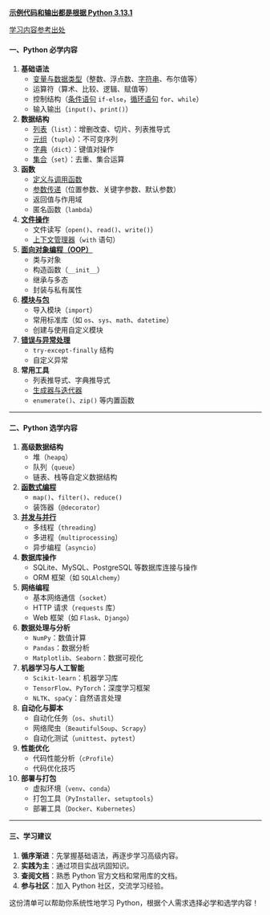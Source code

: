 [**示例代码和输出都是根据 Python 3.13.1**]()

[学习内容参考出处](https://liaoxuefeng.com/books/python/introduction/index.html)
#### 一、Python 必学内容
1. **基础语法**
    - [变量与数据类型](./01_basic/001_data_types_and_variables.py)（整数、浮点数、[字符串](./01_basic/002_String_encoding.py)、布尔值等）
    - 运算符（算术、比较、逻辑、赋值等）
    - 控制结构（[条件语句](./01_basic/004_if_else_and_match.py) `if-else`，[循环语句](./01_basic/005_for_and_while.py) `for`、`while`）
    - 输入输出（`input()`、`print()`）
2. **数据结构**
    - [列表](./01_basic/003_list_and_tuple.py)（`list`）：增删改查、切片、列表推导式
    - [元组](./01_basic/003_list_and_tuple.py)（`tuple`）：不可变序列
    - [字典](./01_basic/006_dict_and_set.py)（`dict`）：键值对操作
    - [集合](./01_basic/006_dict_and_set.py)（`set`）：去重、集合运算
3. **函数**
    - [定义与调用函数](./02_function/001_function_parameter.py)
    - [参数传递](./02_function/001_function_parameter.py)（位置参数、关键字参数、默认参数）
    - 返回值与作用域
    - 匿名函数（`lambda`）
4. **[文件操作](./06_io/io.md)**
    - 文件读写（`open()`、`read()`、`write()`）
    - [上下文管理器](./06_io/004_context_manage.py)（`with` 语句）
5. **[面向对象编程（OOP）](./04_oop/OOP.md)**
    - 类与对象
    - 构造函数（`__init__`）
    - 继承与多态
    - 封装与私有属性
6. **[模块与包](./08_module/module.md)**
    - 导入模块（`import`）
    - 常用标准库（如 `os`、`sys`、`math`、`datetime`）
    - 创建与使用自定义模块
7. [**错误与异常处理**](./05_error_debug_test/error_debug_test.md)
    - `try-except-finally` 结构
    - 自定义异常
8. **常用工具**
    - 列表推导式、字典推导式
    - [生成器与迭代器](./03_advanced_features/002_generators.py)
    - `enumerate()`、`zip()` 等内置函数

---

#### 二、Python 选学内容
1. **高级数据结构**
    - 堆（`heapq`）
    - 队列（`queue`）
    - 链表、栈等自定义数据结构
2. **[函数式编程](./02_function/002_functional_programming.py)**
    - `map()`、`filter()`、`reduce()`
    - 装饰器（`@decorator`）
3. **[并发与并行](./07_process_thread/ProcessAndThread.md)**
    - 多线程（`threading`）
    - 多进程（`multiprocessing`）
    - 异步编程（`asyncio`）
4. **数据库操作**
    - SQLite、MySQL、PostgreSQL 等数据库连接与操作
    - ORM 框架（如 `SQLAlchemy`）
5. **网络编程**
    - 基本网络通信（`socket`）
    - HTTP 请求（`requests` 库）
    - Web 框架（如 `Flask`、`Django`）
6. **数据处理与分析**
    - `NumPy`：数值计算
    - `Pandas`：数据分析
    - `Matplotlib`、`Seaborn`：数据可视化
7. **机器学习与人工智能**
    - `Scikit-learn`：机器学习库
    - `TensorFlow`、`PyTorch`：深度学习框架
    - `NLTK`、`spaCy`：自然语言处理
8. **自动化与脚本**
    - 自动化任务（`os`、`shutil`）
    - 网络爬虫（`BeautifulSoup`、`Scrapy`）
    - 自动化测试（`unittest`、`pytest`）
9. **性能优化**
    - 代码性能分析（`cProfile`）
    - 代码优化技巧
10. **部署与打包**
    - 虚拟环境（`venv`、`conda`）
    - 打包工具（`PyInstaller`、`setuptools`）
    - 部署工具（`Docker`、`Kubernetes`）

---

#### 三、学习建议
1. **循序渐进**：先掌握基础语法，再逐步学习高级内容。
2. **实践为主**：通过项目实战巩固知识。
3. **查阅文档**：熟悉 Python 官方文档和常用库的文档。
4. **参与社区**：加入 Python 社区，交流学习经验。

这份清单可以帮助你系统性地学习 Python，根据个人需求选择必学和选学内容！

